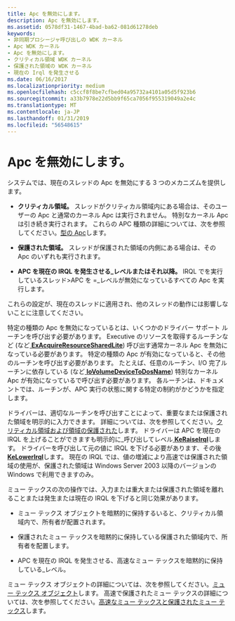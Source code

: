 ```yaml
---
title: Apc を無効にします。
description: Apc を無効にします。
ms.assetid: 0578df31-1467-4bad-ba62-081d61278deb
keywords:
- 非同期プロシージャ呼び出しの WDK カーネル
- Apc WDK カーネル
- Apc を無効にします。
- クリティカル領域 WDK カーネル
- 保護された領域の WDK カーネル
- 現在の Irql を発生させる
ms.date: 06/16/2017
ms.localizationpriority: medium
ms.openlocfilehash: c5ccf8f8be7cfbed04a95732a4101a05d5f923b6
ms.sourcegitcommit: a33b7978e22d5bb9f65ca7056f955319049a2e4c
ms.translationtype: MT
ms.contentlocale: ja-JP
ms.lasthandoff: 01/31/2019
ms.locfileid: "56548615"
---
```

# <a name="disabling-apcs"></a>Apc を無効にします。


システムでは、現在のスレッドの Apc を無効にする 3 つのメカニズムを提供します。

-   **クリティカル領域。** スレッドがクリティカル領域内にある場合は、そのユーザーの Apc と通常のカーネル Apc は実行されません。 特別なカーネル Apc は引き続き実行されます。 これらの APC 種類の詳細については、次を参照してください。[型の Apc](types-of-apcs.md)します。

-   **保護された領域。** スレッドが保護された領域の内側にある場合は、その Apc のいずれも実行されます。

-   **APC を現在の IRQL を発生させる\_レベルまたはそれ以降。** IRQL でを実行しているスレッド&gt;APC を =\_レベルが無効になっているすべての Apc を実行します。

これらの設定が、現在のスレッドに適用され、他のスレッドの動作には影響しないことに注意してください。

特定の種類の Apc を無効になっているとは、いくつかのドライバー サポート ルーチンを呼び出す必要があります。 Executive のリソースを取得するルーチンなど (など[ **ExAcquireResourceSharedLite**](https://msdn.microsoft.com/library/windows/hardware/ff544363)) 呼び出す通常カーネル Apc を無効になっている必要があります。 特定の種類の Apc が有効になっていると、その他のルーチンを呼び出す必要があります。 たとえば、任意のルーチン、I/O 完了ルーチンに依存している (など[ **IoVolumeDeviceToDosName**](https://msdn.microsoft.com/library/windows/hardware/ff550422)) 特別なカーネル Apc が有効になっているで呼び出す必要があります。 各ルーチンは、ドキュメントでは、ルーチンが、APC 実行の状態に関する特定の制約がかどうかを指定します。

ドライバーは、適切なルーチンを呼び出すことによって、重要なまたは保護された領域を明示的に入力できます。 詳細については、次を参照してください。[クリティカル領域および領域の保護された](critical-regions-and-guarded-regions.md)します。 ドライバーは APC を現在の IRQL を上げることができますも明示的に\_呼び出してレベル[ **KeRaiseIrql**](https://msdn.microsoft.com/library/windows/hardware/ff553079)します。 ドライバーを呼び出して元の値に IRQL を下げる必要があります、その後[ **KeLowerIrql**](https://msdn.microsoft.com/library/windows/hardware/ff552968)します。 現在の IRQL では、値の増減により高速では保護された領域の使用が、保護された領域は Windows Server 2003 以降のバージョンの Windows で利用できますのみ。

ミュー テックスの次の操作では、入力または重大または保護された領域を離れることまたは発生または現在の IRQL を下げると同じ効果があります。

-   ミュー テックス オブジェクトを暗黙的に保持するいると、クリティカル領域内で、所有者が配置されます。

-   保護されたミュー テックスを暗黙的に保持している保護された領域内で、所有者を配置します。

-   APC を現在の IRQL を発生させる、高速なミュー テックスを暗黙的に保持している\_レベル。

ミュー テックス オブジェクトの詳細については、次を参照してください。[ミュー テックス オブジェクト](mutex-objects.md)します。 高速で保護されたミュー テックスの詳細については、次を参照してください。[高速なミュー テックスと保護されたミュー テックス](fast-mutexes-and-guarded-mutexes.md)します。

 

 




